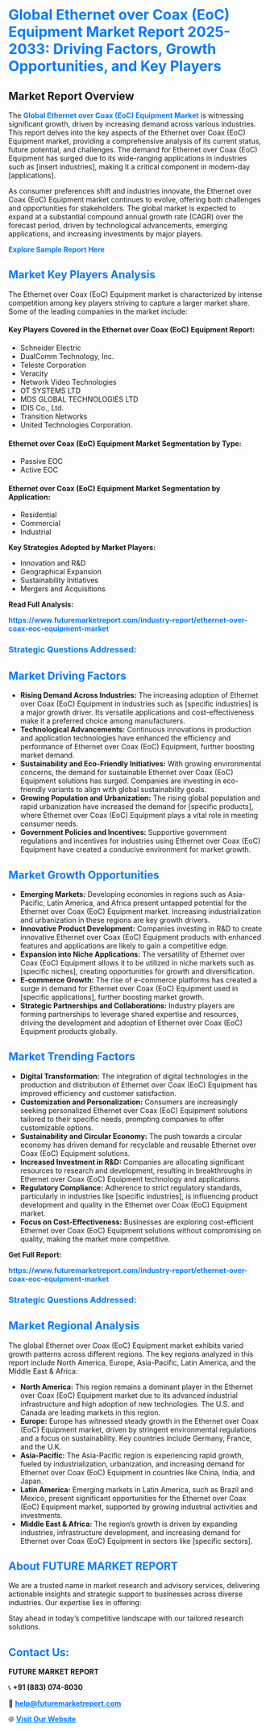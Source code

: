 <h1 style="color: #007BFF;">Global Ethernet over Coax (EoC) Equipment Market Report 2025-2033: Driving Factors, Growth Opportunities, and Key Players</h1>

<section id="overview">
<h2>Market Report Overview</h2>
<p>The <a href="https://www.futuremarketreport.com/industry-report/ethernet-over-coax-eoc-equipment-market" style="color: #007BFF; text-decoration: none;"><strong>Global Ethernet over Coax (EoC) Equipment Market</strong></a> is witnessing significant growth, driven by increasing demand across various industries. This report delves into the key aspects of the Ethernet over Coax (EoC) Equipment market, providing a comprehensive analysis of its current status, future potential, and challenges. The demand for Ethernet over Coax (EoC) Equipment has surged due to its wide-ranging applications in industries such as [insert industries], making it a critical component in modern-day [applications].</p>
<p>As consumer preferences shift and industries innovate, the Ethernet over Coax (EoC) Equipment market continues to evolve, offering both challenges and opportunities for stakeholders. The global market is expected to expand at a substantial compound annual growth rate (CAGR) over the forecast period, driven by technological advancements, emerging applications, and increasing investments by major players.</p>
</section>

<section id="overview">
<p><a href="https://www.futuremarketreport.com/request-sample/reportId=82053" style="color: #007BFF; text-decoration: none;"><strong>Explore Sample Report Here</strong></a></p>
</section>

<section id="key-players">
<h2 style="color: #007BFF;">Market Key Players Analysis</h2>
<p>The Ethernet over Coax (EoC) Equipment market is characterized by intense competition among key players striving to capture a larger market share. Some of the leading companies in the market include:</p>
<h4>Key Players Covered in the Ethernet over Coax (EoC) Equipment Report:</h4>
<ul><li>Schneider Electric</li><li>DualComm Technology, Inc.</li><li>Teleste Corporation</li><li>Veracity</li><li>Network Video Technologies</li><li>OT SYSTEMS LTD</li><li>MDS GLOBAL TECHNOLOGIES LTD</li><li>IDIS Co., Ltd.</li><li>Transition Networks</li><li>United Technologies Corporation.</li></ul>
<h4>Ethernet over Coax (EoC) Equipment Market Segmentation by Type:</h4>
<ul><li>Passive EOC</li><li>Active EOC</li></ul>

<h4>Ethernet over Coax (EoC) Equipment Market Segmentation by Application:</h4>
<ul><li>Residential</li><li>Commercial</li><li>Industrial</li></ul>
<p><strong>Key Strategies Adopted by Market Players:</strong></p>
<ul>
<li>Innovation and R&D</li>
<li>Geographical Expansion</li>
<li>Sustainability Initiatives</li>
<li>Mergers and Acquisitions</li>
</ul>
</section>

<section>
<p><strong>Read Full Analysis: </strong></p><a href="https://www.futuremarketreport.com/industry-report/ethernet-over-coax-eoc-equipment-market" style="color: #007BFF; text-decoration: none;"><strong>https://www.futuremarketreport.com/industry-report/ethernet-over-coax-eoc-equipment-market</strong></a>
<h3 style="color: #007BFF;">Strategic Questions Addressed:</h3>
</section>

<section id="driving-factors">
<h2 style="color: #007BFF;">Market Driving Factors</h2>
<ul>
<li><strong>Rising Demand Across Industries:</strong> The increasing adoption of Ethernet over Coax (EoC) Equipment in industries such as [specific industries] is a major growth driver. Its versatile applications and cost-effectiveness make it a preferred choice among manufacturers.</li>
<li><strong>Technological Advancements:</strong> Continuous innovations in production and application technologies have enhanced the efficiency and performance of Ethernet over Coax (EoC) Equipment, further boosting market demand.</li>
<li><strong>Sustainability and Eco-Friendly Initiatives:</strong> With growing environmental concerns, the demand for sustainable Ethernet over Coax (EoC) Equipment solutions has surged. Companies are investing in eco-friendly variants to align with global sustainability goals.</li>
<li><strong>Growing Population and Urbanization:</strong> The rising global population and rapid urbanization have increased the demand for [specific products], where Ethernet over Coax (EoC) Equipment plays a vital role in meeting consumer needs.</li>
<li><strong>Government Policies and Incentives:</strong> Supportive government regulations and incentives for industries using Ethernet over Coax (EoC) Equipment have created a conducive environment for market growth.</li>
</ul>
</section>

<section id="growth-opportunities">
<h2 style="color: #007BFF;">Market Growth Opportunities</h2>
<ul>
<li><strong>Emerging Markets:</strong> Developing economies in regions such as Asia-Pacific, Latin America, and Africa present untapped potential for the Ethernet over Coax (EoC) Equipment market. Increasing industrialization and urbanization in these regions are key growth drivers.</li>
<li><strong>Innovative Product Development:</strong> Companies investing in R&D to create innovative Ethernet over Coax (EoC) Equipment products with enhanced features and applications are likely to gain a competitive edge.</li>
<li><strong>Expansion into Niche Applications:</strong> The versatility of Ethernet over Coax (EoC) Equipment allows it to be utilized in niche markets such as [specific niches], creating opportunities for growth and diversification.</li>
<li><strong>E-commerce Growth:</strong> The rise of e-commerce platforms has created a surge in demand for Ethernet over Coax (EoC) Equipment used in [specific applications], further boosting market growth.</li>
<li><strong>Strategic Partnerships and Collaborations:</strong> Industry players are forming partnerships to leverage shared expertise and resources, driving the development and adoption of Ethernet over Coax (EoC) Equipment products globally.</li>
</ul>
</section>

<section id="trending-factors">
<h2 style="color: #007BFF;">Market Trending Factors</h2>
<ul>
<li><strong>Digital Transformation:</strong> The integration of digital technologies in the production and distribution of Ethernet over Coax (EoC) Equipment has improved efficiency and customer satisfaction.</li>
<li><strong>Customization and Personalization:</strong> Consumers are increasingly seeking personalized Ethernet over Coax (EoC) Equipment solutions tailored to their specific needs, prompting companies to offer customizable options.</li>
<li><strong>Sustainability and Circular Economy:</strong> The push towards a circular economy has driven demand for recyclable and reusable Ethernet over Coax (EoC) Equipment solutions.</li>
<li><strong>Increased Investment in R&D:</strong> Companies are allocating significant resources to research and development, resulting in breakthroughs in Ethernet over Coax (EoC) Equipment technology and applications.</li>
<li><strong>Regulatory Compliance:</strong> Adherence to strict regulatory standards, particularly in industries like [specific industries], is influencing product development and quality in the Ethernet over Coax (EoC) Equipment market.</li>
<li><strong>Focus on Cost-Effectiveness:</strong> Businesses are exploring cost-efficient Ethernet over Coax (EoC) Equipment solutions without compromising on quality, making the market more competitive.</li>
</ul>
</section>

<section>
<p><strong>Get Full Report: </strong></p><a href="https://www.futuremarketreport.com/industry-report/ethernet-over-coax-eoc-equipment-market" style="color: #007BFF; text-decoration: none;"><strong>https://www.futuremarketreport.com/industry-report/ethernet-over-coax-eoc-equipment-market</strong></a>
<h3 style="color: #007BFF;">Strategic Questions Addressed:</h3>
</section>


<section id="regional-analysis">
<h2 style="color: #007BFF;">Market Regional Analysis</h2>
<p>The global Ethernet over Coax (EoC) Equipment market exhibits varied growth patterns across different regions. The key regions analyzed in this report include North America, Europe, Asia-Pacific, Latin America, and the Middle East & Africa:</p>
<ul>
<li><strong>North America:</strong> This region remains a dominant player in the Ethernet over Coax (EoC) Equipment market due to its advanced industrial infrastructure and high adoption of new technologies. The U.S. and Canada are leading markets in this region.</li>
<li><strong>Europe:</strong> Europe has witnessed steady growth in the Ethernet over Coax (EoC) Equipment market, driven by stringent environmental regulations and a focus on sustainability. Key countries include Germany, France, and the U.K.</li>
<li><strong>Asia-Pacific:</strong> The Asia-Pacific region is experiencing rapid growth, fueled by industrialization, urbanization, and increasing demand for Ethernet over Coax (EoC) Equipment in countries like China, India, and Japan.</li>
<li><strong>Latin America:</strong> Emerging markets in Latin America, such as Brazil and Mexico, present significant opportunities for the Ethernet over Coax (EoC) Equipment market, supported by growing industrial activities and investments.</li>
<li><strong>Middle East & Africa:</strong> The region’s growth is driven by expanding industries, infrastructure development, and increasing demand for Ethernet over Coax (EoC) Equipment in sectors like [specific sectors].</li>
</ul>
</section>

<footer>
<h2 style="color: #007BFF;">About FUTURE MARKET REPORT</h2>
<p>We are a trusted name in market research and advisory services, delivering actionable insights and strategic support to businesses across diverse industries. Our expertise lies in offering:</p>

<p>Stay ahead in today’s competitive landscape with our tailored research solutions.</p>

<h2 style="color: #007BFF;">Contact Us:</h2>
<p><strong>FUTURE MARKET REPORT</strong></p>
<p>📞 <strong>+91 (883) 074-8030</strong></p>
<p>📧 <strong><a href="mailto:help@futuremarketreport.com" style="color: #007BFF;">help@futuremarketreport.com</a></strong></p>
<p>🌐 <strong><a href="https://www.futuremarketreport.com/" style="color: #007BFF;">Visit Our Website</a></strong></p>
</footer>